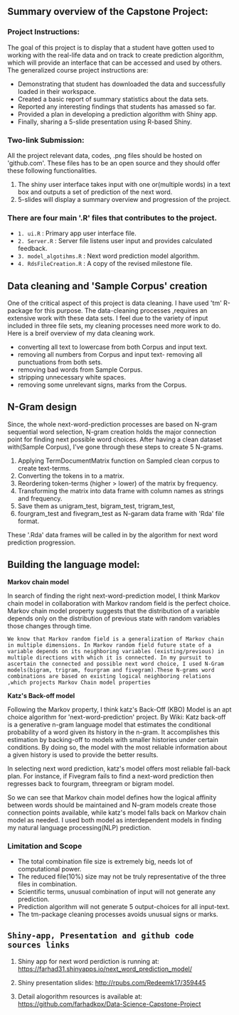 
## **Summary overview of the Capstone Project:**

### Project Instructions:
The goal of this project is to display that a student have gotten used to working with the real-life data and on track to create prediction algorithm, which will provide an interface that can be accessed and used by others. The generalized course project instructions are:
  - Demonstrating that student has downloaded the data and successfully loaded in their workspace.
  - Created a basic report of summary statistics about the data sets.
  - Reported any interesting findings that students has amassed so far.
  - Provided a plan in developing a prediction algorithm with Shiny app.
  - Finally, sharing a 5-slide presentation using R-based Shiny.

### Two-link Submission:
All the project relevant data, codes, .png  files should be hosted on 'github.com'. These files has to be an open source and they should offer these following functionalities.
1. The shiny user interface takes input with one or(multiple words) in a text box and outputs a set of prediction of the next word.
2. 5-slides will display a summary overview and progression of the project.

### There are four main '.R' files that contributes to the project.
* `1. ui.R` : Primary app user interface file.
* `2. Server.R` : Server file listens user input and provides calculated feedback.
* `3. model_algotihms.R` : Next word prediction model algorithm.
* `4. RdsFileCreation.R` : A copy of the revised milestone file.

## Data cleaning and 'Sample Corpus' creation

One of the critical aspect of this project is data cleaning. I have used 'tm' R-package for this purpose. The data-cleaning processes
,requires an extensive work with these data sets. I feel due to the variety of input included in three file sets, my cleaning processes need more work to do. Here is a breif overview of my data cleaning work.
- converting all text to lowercase from both Corpus and input text.
- removing all numbers from Corpus and input text- removing all punctuations from both sets.
- removing bad words from Sample Corpus.
- stripping unnecessary white spaces.
- removing some unrelevant signs, marks from the Corpus.

## N-Gram design
Since, the whole next-word-prediction processes are based on N-gram sequential word selection, N-gram creation holds the major connection point for finding next possible word choices. After having a clean dataset with(Sample Corpus), I've gone through these steps to create 5 N-grams.

 1. Applying TermDocumentMatrix function on Sampled clean corpus to create text-terms.
 2. Converting the tokens in to a matrix.
 3. Reordering token-terms (higher > lower) of the matrix by frequency.
 4. Transforming the matrix into data frame with column names as strings and frequency.
 5. Save them as unigram_test, bigram_test, trigram_test,
 6. fourgram_test and fivegram_test as N-garam data frame with 'Rda' file format.

These '.Rda' data frames will be called in by the algorithm for next word prediction progression.

## Building the language model:
**Markov chain model**

In search of finding the right next-word-prediction model, I think Markov chain model in collaboration with Markov 
random field is the perfect choice. Markov chain model property suggests that the distribution of a variable depends only on the distribution of previous state with random variables those changes through time.

`We know that Markov random field is a generalization of Markov chain in multiple dimensions. In Markov random field future state of a variable depends on its neighboring variables (existing/previous) in multiple directions with which it is connected.
In my pursuit to ascertain the connected and possible next word choice, I used N-Gram models(bigram, trigram, fourgram and fivegram).These N-grams word combinations are based on existing logical neighboring relations ,which projects Markov Chain model properties`

**Katz's Back-off model**

Following the Markov property, I think katz's Back-Off (KBO) Model is an apt choice algorithm for 'next-word-prediction' project. 
By Wiki: Katz back-off is a generative n-gram language model that estimates the conditional probability of a word given its history in the n-gram. It accomplishes this estimation by backing-off to models with smaller histories under certain conditions. By doing so, the model with the most reliable information about a given history is used to provide the better results.

In selecting next word prediction, katz's model offers most reliable fall-back plan. For instance, if Fivegram fails to find a next-word prediction then regresses back to fourgram, threegram or bigram model.

So we can see that Markov chain model defines how the logical affinity between words should be maintained and N-gram models create those connection points available, while katz's model falls back on Markov chain model as needed. I used both model as interdependent models in finding my natural language processing(NLP) prediction.
                                  
### Limitation and Scope
* The total combination file size is extremely big, needs lot of computational power.
* The reduced file(10%) size may not be truly representative of the three files in combination.
* Scientific terms, unusual combination of input will not generate any prediction.
* Prediction algorithm will not generate 5 output-choices for all input-text.
* The tm-package cleaning processes avoids unusual signs or marks.

## **`Shiny-app, Presentation and github code sources links`**

1. Shiny app for next word perdiction is running at: https://farhad31.shinyapps.io/next_word_prediction_model/

2. Shiny presentation slides: http://rpubs.com/Redeemk17/359445

3. Detail alogorithm resources is available at: https://github.com/farhadkpx/Data-Science-Capstone-Project

